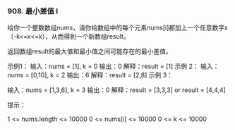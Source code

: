 ### 908. 最小差值 I

给你一个整数数组nums，请你给数组中的每个元素nums[i]都加上一个任意数字x（-k<=x<=k），从而得到一个新数组result。

返回数组result的最大值和最小值之间可能存在的最小差值。



示例1：
输入：nums = [1], k = 0
输出：0
解释：result = [1]
示例 2：
输入：nums = [0,10], k = 2
输出：6
解释：result = [2,8]
示例 3：

输入：nums = [1,3,6], k = 3
输出：0
解释：result = [3,3,3] or result = [4,4,4]


提示：

1 <= nums.length <= 10000
0 <= nums[i] <= 10000
0 <= k <= 10000
